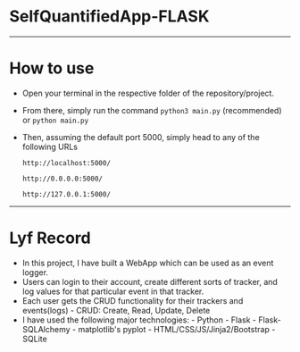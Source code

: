 # SelfQuantifiedApp-FLASK


--------------

# How to use
  - Open your terminal in the respective folder of the repository/project.
  - From there, simply run the command ```python3 main.py``` (recommended) or ```python main.py```
  - Then, assuming the default port 5000, simply head to any of the following URLs 
        
        http://localhost:5000/
         
        http://0.0.0.0:5000/
        
        http://127.0.0.1:5000/

------------------
# Lyf Record
- In this project, I have built a WebApp which can be used as an event logger. 
- Users can login to their account, create different sorts of tracker, and log values for that particular event in that tracker.
- Each user gets the CRUD functionality for their trackers and events(logs)
      - CRUD: Create, Read, Update, Delete
- I have used the following major technologies:
      - Python
      - Flask
      - Flask-SQLAlchemy
      - matplotlib's pyplot
      - HTML/CSS/JS/Jinja2/Bootstrap
      - SQLite
